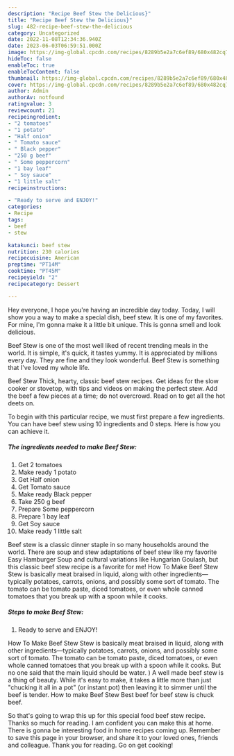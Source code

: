```yaml
---
description: "Recipe Beef Stew the Delicious}"
title: "Recipe Beef Stew the Delicious}"
slug: 482-recipe-beef-stew-the-delicious
category: Uncategorized
date: 2022-11-08T12:34:36.940Z
date: 2023-06-03T06:59:51.000Z
image: https://img-global.cpcdn.com/recipes/8289b5e2a7c6ef89/680x482cq70/beef-stew-recipe-main-photo.jpg
hideToc: false
enableToc: true
enableTocContent: false
thumbnail: https://img-global.cpcdn.com/recipes/8289b5e2a7c6ef89/680x482cq70/beef-stew-recipe-main-photo.jpg
cover: https://img-global.cpcdn.com/recipes/8289b5e2a7c6ef89/680x482cq70/beef-stew-recipe-main-photo.jpg
author: Admin
authorAv: notfound
ratingvalue: 3
reviewcount: 21
recipeingredient:
- "2 tomatoes"
- "1 potato"
- "Half onion"
- " Tomato sauce"
- " Black pepper"
- "250 g beef"
- " Some peppercorn"
- "1 bay leaf"
- " Soy sauce"
- "1 little salt"
recipeinstructions:

- "Ready to serve and ENJOY!"
categories:
- Recipe
tags:
- beef
- stew

katakunci: beef stew 
nutrition: 230 calories
recipecuisine: American
preptime: "PT14M"
cooktime: "PT45M"
recipeyield: "2"
recipecategory: Dessert

---
```



Hey everyone, I hope you're having an incredible day today. Today, I will show you a way to make a special dish, beef stew. It is one of my favorites. For mine, I'm gonna make it a little bit unique. This is gonna smell and look delicious.

Beef Stew is one of the most well liked of recent trending meals in the world. It is simple, it's quick, it tastes yummy. It is appreciated by millions every day. They are fine and they look wonderful. Beef Stew is something that I've loved my whole life.

Beef Stew Thick, hearty, classic beef stew recipes. Get ideas for the slow cooker or stovetop, with tips and videos on making the perfect stew. Add the beef a few pieces at a time; do not overcrowd. Read on to get all the hot deets on.


To begin with this particular recipe, we must first prepare a few ingredients. You can have beef stew using 10 ingredients and 0 steps. Here is how you can achieve it.

<!--inarticleads1-->

##### The ingredients needed to make Beef Stew:

1. Get 2 tomatoes
1. Make ready 1 potato
1. Get Half onion
1. Get  Tomato sauce
1. Make ready  Black pepper
1. Take 250 g beef
1. Prepare  Some peppercorn
1. Prepare 1 bay leaf
1. Get  Soy sauce
1. Make ready 1 little salt


Beef stew is a classic dinner staple in so many households around the world. There are soup and stew adaptations of beef stew like my favorite Easy Hamburger Soup and cultural variations like Hungarian Goulash, but this classic beef stew recipe is a favorite for me! How To Make Beef Stew Stew is basically meat braised in liquid, along with other ingredients—typically potatoes, carrots, onions, and possibly some sort of tomato. The tomato can be tomato paste, diced tomatoes, or even whole canned tomatoes that you break up with a spoon while it cooks. 

<!--inarticleads2-->

##### Steps to make Beef Stew:


1. Ready to serve and ENJOY!

How To Make Beef Stew Stew is basically meat braised in liquid, along with other ingredients—typically potatoes, carrots, onions, and possibly some sort of tomato. The tomato can be tomato paste, diced tomatoes, or even whole canned tomatoes that you break up with a spoon while it cooks. But no one said that the main liquid should be water. ) A well made beef stew is a thing of beauty. While it&#39;s easy to make, it takes a little more than just &#34;chucking it all in a pot&#34; (or instant pot) then leaving it to simmer until the beef is tender. How to make Beef Stew Best beef for beef stew is chuck beef. 

So that's going to wrap this up for this special food beef stew recipe. Thanks so much for reading. I am confident you can make this at home. There is gonna be interesting food in home recipes coming up. Remember to save this page in your browser, and share it to your loved ones, friends and colleague. Thank you for reading. Go on get cooking!
